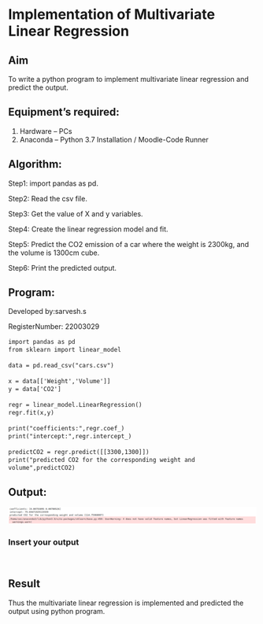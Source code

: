 # Implementation of Multivariate Linear Regression
## Aim
To write a python program to implement multivariate linear regression and predict the output.
## Equipment’s required:
1.	Hardware – PCs
2.	Anaconda – Python 3.7 Installation / Moodle-Code Runner

## Algorithm:
Step1: import pandas as pd.

Step2: Read the csv file.

Step3: Get the value of X and y variables.

Step4: Create the linear regression model and fit.

Step5: Predict the CO2 emission of a car where the weight is 2300kg, and the volume is 1300cm cube.

Step6: Print the predicted output.
## Program:

Developed by:sarvesh.s

RegisterNumber: 22003029
```
import pandas as pd
from sklearn import linear_model

data = pd.read_csv("cars.csv")

x = data[['Weight','Volume']]
y = data['CO2']

regr = linear_model.LinearRegression()
regr.fit(x,y)

print("coefficients:",regr.coef_)
print("intercept:",regr.intercept_)

predictCO2 = regr.predict([[3300,1300]])
print("predicted CO2 for the corresponding weight and volume",predictCO2)

```
## Output:
![output](./ty2.png)

### Insert your output

<br>

## Result
Thus the multivariate linear regression is implemented and predicted the output using python program.
